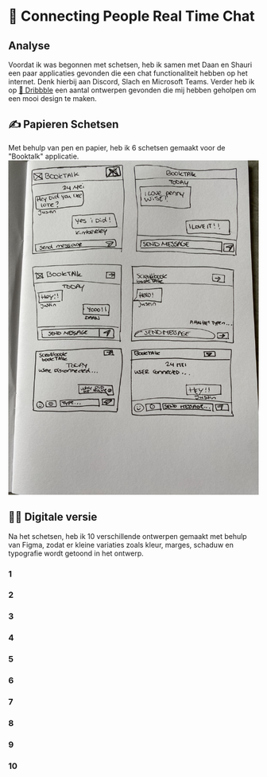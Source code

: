 # 📲 Connecting People Real Time Chat

## Analyse
Voordat ik was begonnen met schetsen, heb ik samen met Daan en Shauri een paar applicaties gevonden die een chat functionaliteit hebben op het internet. Denk hierbij aan Discord, Slach en Microsoft Teams. Verder heb ik op [🏀 Dribbble](https://dribbble.com/) een aantal ontwerpen gevonden die mij hebben geholpen om een mooi design te maken.

## ✍️ Papieren Schetsen
Met behulp van pen en papier, heb ik 6 schetsen gemaakt voor de "Booktalk" applicatie.
![Papieren Schetsen](https://github.com/JustinLung/connecting-people-chat-ontwerpen/blob/main/docs/papieren-schetsen.jpg?raw=true)

## 🧑‍🎨 Digitale versie
Na het schetsen, heb ik 10 verschillende ontwerpen gemaakt met behulp van Figma, zodat er kleine variaties zoals kleur, marges, schaduw en typografie wordt getoond in het ontwerp.

### 1
### 2
### 3
### 4
### 5
### 6
### 7
### 8
### 9
### 10

